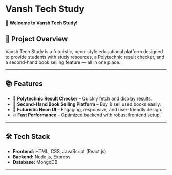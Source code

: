 # Vansh Tech Study

🚀 **Welcome to Vansh Tech Study!**

## 🎯 Project Overview
Vansh Tech Study is a futuristic, neon-style educational platform designed to provide students with study resources, a Polytechnic result checker, and a second-hand book selling feature — all in one place.

---

## 📚 Features
- 🌟 **Polytechnic Result Checker** – Quickly fetch and display results.
- 📘 **Second-Hand Book Selling Platform** – Buy & sell used books easily.
- 🎨 **Futuristic Neon UI** – Engaging, responsive, and user-friendly design.
- 🔥 **Fast Performance** – Optimized backend with robust frontend setup.

---

## 🛠️ Tech Stack
- **Frontend:** HTML, CSS, JavaScript (React.js)
- **Backend:** Node.js, Express
- **Database:** MongoDB

---
